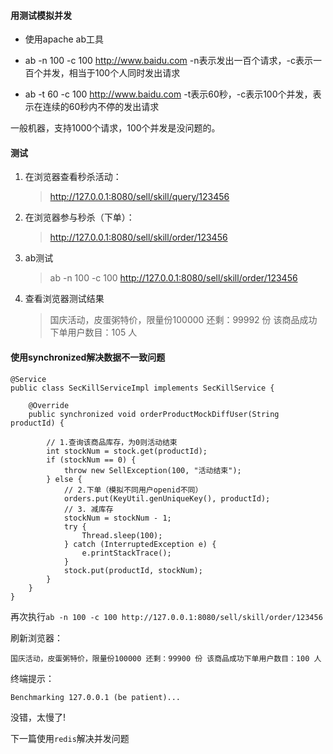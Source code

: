 #### 用测试模拟并发

- 使用apache ab工具

- ab -n 100 -c 100 http://www.baidu.com -n表示发出一百个请求，-c表示一百个并发，相当于100个人同时发出请求

- ab -t 60 -c 100 http://www.baidu.com -t表示60秒，-c表示100个并发，表示在连续的60秒内不停的发出请求


一般机器，支持1000个请求，100个并发是没问题的。


#### 测试

1. 在浏览器查看秒杀活动：

    > http://127.0.0.1:8080/sell/skill/query/123456

2. 在浏览器参与秒杀（下单）：

    > http://127.0.0.1:8080/sell/skill/order/123456

3. ab测试

    > ab -n 100 -c 100 http://127.0.0.1:8080/sell/skill/order/123456

4. 查看浏览器测试结果

    > 国庆活动，皮蛋粥特价，限量份100000 还剩：99992 份 该商品成功下单用户数目：105 人

#### 使用synchronized解决数据不一致问题

```
@Service
public class SecKillServiceImpl implements SecKillService {

    @Override
    public synchronized void orderProductMockDiffUser(String productId) {

        // 1.查询该商品库存，为0则活动结束
        int stockNum = stock.get(productId);
        if (stockNum == 0) {
            throw new SellException(100, "活动结束");
        } else {
            // 2.下单（模拟不同用户openid不同）
            orders.put(KeyUtil.genUniqueKey(), productId);
            // 3. 减库存
            stockNum = stockNum - 1;
            try {
                Thread.sleep(100);
            } catch (InterruptedException e) {
                e.printStackTrace();
            }
            stock.put(productId, stockNum);
        }
    }
}
```

再次执行`ab -n 100 -c 100 http://127.0.0.1:8080/sell/skill/order/123456`

刷新浏览器：
    
    国庆活动，皮蛋粥特价，限量份100000 还剩：99900 份 该商品成功下单用户数目：100 人

终端提示：
    
    Benchmarking 127.0.0.1 (be patient)...

没错，太慢了!

下一篇使用`redis`解决并发问题